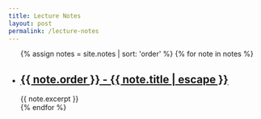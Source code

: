 ```yaml
---
title: Lecture Notes
layout: post
permalink: /lecture-notes
---
```

<div class="notes">
	<ul class="post-list">
		{% assign notes = site.notes | sort: 'order' %}
		{% for note in notes %}
		<li>
			<h2>
				<a class="post-link" href="{{ note.url | relative_url }}">{{ note.order }} - {{ note.title | escape }}</a>
			</h2>
			{{ note.excerpt }}
		</li>
		{% endfor %}
	</ul>
</div>

